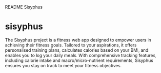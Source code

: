 README Sisyphus

# sisyphus
The Sisyphus project is a fitness web app designed to empower users in achieving their fitness goals. Tailored to your aspirations, it offers personalised training plans, calculates calories based on your BMI, and enables you to log your daily meals. With comprehensive tracking features, including calorie intake and macro/micro-nutrient requirements, Sisyphus ensures you stay on track to meet your fitness objectives.


